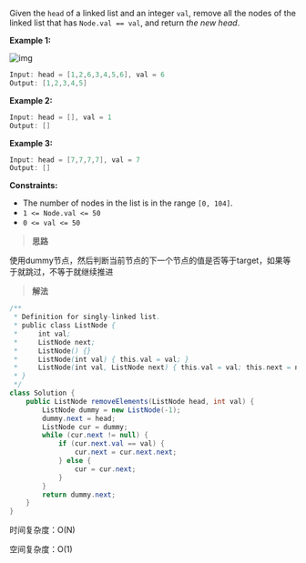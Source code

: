 Given the `head` of a linked list and an integer `val`, remove all the nodes of the linked list that has `Node.val == val`, and return *the new head*.

 

**Example 1:**

![img](https://assets.leetcode.com/uploads/2021/03/06/removelinked-list.jpg)

```java
Input: head = [1,2,6,3,4,5,6], val = 6
Output: [1,2,3,4,5]
```

**Example 2:**

```java
Input: head = [], val = 1
Output: []
```

**Example 3:**

```java
Input: head = [7,7,7,7], val = 7
Output: []
```

 

**Constraints:**

- The number of nodes in the list is in the range `[0, 104]`.
- `1 <= Node.val <= 50`
- `0 <= val <= 50`

> **思路**

使用dummy节点，然后判断当前节点的下一个节点的值是否等于target，如果等于就跳过，不等于就继续推进

> **解法**

```java
/**
 * Definition for singly-linked list.
 * public class ListNode {
 *     int val;
 *     ListNode next;
 *     ListNode() {}
 *     ListNode(int val) { this.val = val; }
 *     ListNode(int val, ListNode next) { this.val = val; this.next = next; }
 * }
 */
class Solution {
    public ListNode removeElements(ListNode head, int val) {
        ListNode dummy = new ListNode(-1);
        dummy.next = head;
        ListNode cur = dummy;
        while (cur.next != null) {
            if (cur.next.val == val) {
                cur.next = cur.next.next;
            } else {
                cur = cur.next;
            }
        }
        return dummy.next;
    }
}
```

时间复杂度：O(N)

空间复杂度：O(1)